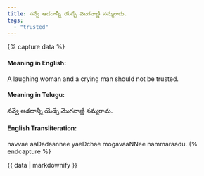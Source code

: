 ```yaml
---
title: నవ్వే ఆడదాన్నీ యేడ్చే మొగవాణ్ణీ నమ్మరాదు.
tags:
  - "trusted"
---
```


{% capture data %}
#### Meaning in English:
A laughing woman and a crying man should not be trusted.

#### Meaning in Telugu:
నవ్వే ఆడదాన్నీ యేడ్చే మొగవాణ్ణీ నమ్మరాదు.

#### English Transliteration:
navvae aaDadaannee yaeDchae mogavaaNNee nammaraadu.
{% endcapture %}

{{ data | markdownify }}

